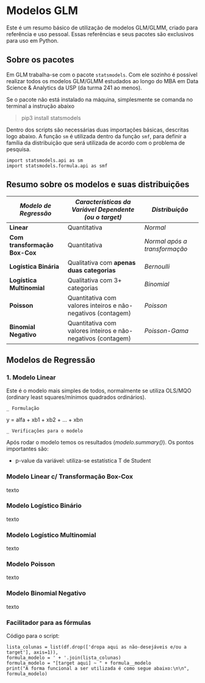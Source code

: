 # Modelos GLM
Este é um resumo básico de utilização de modelos GLM/GLMM, criado para referência e uso pessoal. Essas referências e seus pacotes são exclusivos para uso em Python.

## Sobre os pacotes
Em GLM trabalha-se com o pacote `statsmodels`. Com ele sozinho é possível realizar todos os modelos GLM/GLMM estudados ao longo do MBA em Data Science & Analytics da USP (da turma 241 ao menos).

Se o pacote não está instalado na máquina, simplesmente se comanda no terminal a instrução abaixo
> pip3 install statsmodels

Dentro dos scripts são necessárias duas importações básicas, descritas logo abaixo. A função `sm` é utilizada dentro da função `smf`, para definir a família da distribuição que será utilizada de acordo com o problema de pesquisa.

```
import statsmodels.api as sm
import statsmodels.formula.api as smf
```

## Resumo sobre os modelos e suas distribuições
|_**Modelo de Regressão**_      |_**Características da Variável Dependente (ou o target)**_     |_**Distribuição**_|
|-------------------------------|---------------------------------------------------------------|------------------|
|**Linear**                     |Quantitativa                                                   |_Normal_|
|**Com transformação Box-Cox**  |Quantitativa                                                   |_Normal após a transformação_|
|**Logística Binária**          |Qualitativa com **apenas duas categorias**                     |_Bernoulli_|
|**Logística Multinomial**      |Qualitativa com 3+ categorias                                  |_Binomial_|
|**Poisson**                    |Quantitativa com valores inteiros e não-negativos (contagem)   |_Poisson_|
|**Binomial Negativo**          |Quantitativa com valores inteiros e não-negativos (contagem)   |_Poisson-Gama_|

## Modelos de Regressão

### 1. Modelo Linear
Este é o modelo mais simples de todos, normalmente se utiliza OLS/MQO (ordinary least squares/mínimos quadrados ordinários).

    _ Formulação
y = alfa + xb1 + xb2 + ... + xbn

    _ Verificações para o modelo
Após rodar o modelo temos os resultados (_modelo.summary()_). Os pontos importantes são:
- p-value da variável: utiliza-se estatística T de Student

### Modelo Linear c/ Transformação Box-Cox
texto

### Modelo Logístico Binário
texto

### Modelo Logístico Multinomial
texto

### Modelo Poisson
texto

### Modelo Binomial Negativo
texto


### Facilitador para as fórmulas
Código para o script:
```
lista_colunas = list(df.drop(['dropa aqui as não-desejáveis e/ou a target'], axis=1)),
formula_modelo = ' + '.join(lista_colunas)
formula_modelo = "[target aqui] ~ " + formula__modelo
print("A forma funcional a ser utilizada é como segue abaixo:\n\n", formula_modelo)
```
